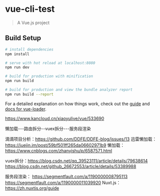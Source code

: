 # vue-cli-test

> A Vue.js project

## Build Setup

``` bash
# install dependencies
npm install

# serve with hot reload at localhost:8080
npm run dev

# build for production with minification
npm run build

# build for production and view the bundle analyzer report
npm run build --report
```

For a detailed explanation on how things work, check out the [guide](http://vuejs-templates.github.io/webpack/) and [docs for vue-loader](http://vuejs.github.io/vue-loader).

https://www.kancloud.cn/xiaoyulive/vue/533690

懒加载---路由拆分--vuex拆分---服务段渲染

滴滴项目分析：https://github.com/DDFE/DDFE-blog/issues/13
迅雷懒加载：https://juejin.im/post/59bf501ff265da06602971b9
懒加载：https://www.cnblogs.com/zhanyishu/p/6587571.html


vuex拆分：https://blog.csdn.net/qq_39523111/article/details/79638614
         https://blog.csdn.net/github_26672553/article/details/53389988

服务段渲染： https://segmentfault.com/a/1190000008795113
            https://segmentfault.com/a/1190000011039920
   Nuxt.js：https://zh.nuxtjs.org/guide


